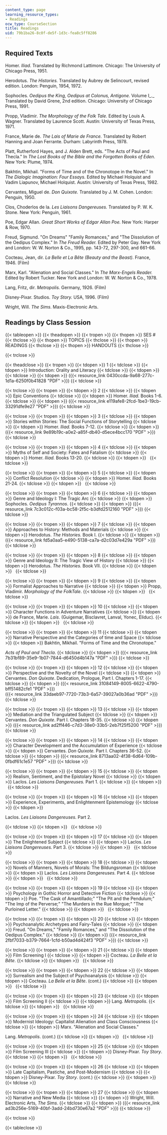 ```yaml
---
content_type: page
learning_resource_types:
- Readings
ocw_type: CourseSection
title: Readings
uid: 79b1ba26-8c0f-de5f-1d3c-fea8c5ff8286
---
```


Required Texts
--------------

Homer. _Iliad_. Translated by Richmond Lattimore. Chicago: The University of Chicago Press, 1951.

Herodotus. _The Histories._ Translated by Aubrey de Selincourt, revised edition. London: Penguin, 1954, 1972.

Sophocles. _Oedipus the King, Oedipus at Colonus, Antigone._ Volume I_._ Translated by David Grene, 2nd edition. Chicago: University of Chicago Press, 1991.

Propp, Vladimir. _The Morphology of the Folk Tale._ Edited by Louis A. Wagner. Translated by Laurence Scott. Austin: University of Texas Press, 1971.

France, Marie de. _The Lais of Marie de France._ Translated by Robert Hanning and Joan Ferrante. Durham: Labyrinth Press, 1978.

Platt, Rutherford Hayes, and J. Alden Brett, eds. "The Acts of Paul and Thecla." In _The Lost Books of the Bible and the Forgotten Books of Eden._ New York: Plume, 1974.

Bakhtin, Mikhail. "Forms of Time and of the Chronotope in the Novel." In _The Dialogic Imagination: Four Essays._ Edited by Michael Holquist and Vadim Liapunov, Michael Holquist. Austin: University of Texas Press, 1982.

Cervantes, Miguel de. _Don Quixote._ Translated by J. M. Cohen. London: Penguin, 1950.

Clos, Choderlos de la. _Les Liaisons Dangereuses._ Translated by P. W. K. Stone. New York: Penguin, 1961.

Poe, Edgar Allan. _Great Short Works of Edgar Allan Poe._ New York: Harper & Row, 1970.

Freud, Sigmund. "On Dreams" "Family Romances," and "The Dissolution of the Oedipus Complex." In _The Freud Reader._ Edited by Peter Gay. New York and London: W. W. Norton & Co., 1995, pp. 143-72, 297-300, and 661-66.

Cocteau, Jean, dir. _La Belle et La Bête (Beauty and the Beast)._ France, 1946. (Film)

Marx, Karl. "Alienation and Social Classes." In _The Marx-Engels Reader._ Edited by Robert Tucker. New York and London: W. W. Norton & Co., 1978.

Lang, Fritz, dir. _Metropolis._ Germany, 1926. (Film)

Disney-Pixar. Studios. _Toy Story._ USA, 1996. (Film)

Wright, Will. _The Sims_. Maxis-Electronic Arts.

Readings by Class Session
-------------------------

{{< tableopen >}}
{{< theadopen >}}
{{< tropen >}}
{{< thopen >}}
SES #
{{< thclose >}}
{{< thopen >}}
TOPICS
{{< thclose >}}
{{< thopen >}}
READINGS
{{< thclose >}}
{{< thopen >}}
HANDOUTS
{{< thclose >}}

{{< trclose >}}

{{< theadclose >}}
{{< tropen >}}
{{< tdopen >}}
1
{{< tdclose >}}
{{< tdopen >}}
Introduction: Orality and Literacy
{{< tdclose >}}
{{< tdopen >}}
 
{{< tdclose >}}
{{< tdopen >}}
({{< resource_link 0430ccda-9a68-277c-1d1a-6250f0b41828 "PDF" >}})
{{< tdclose >}}

{{< trclose >}}
{{< tropen >}}
{{< tdopen >}}
2
{{< tdclose >}}
{{< tdopen >}}
Epic Conventions
{{< tdclose >}}
{{< tdopen >}}
Homer. _Iliad._ Books 1-6.
{{< tdclose >}}
{{< tdopen >}}
({{< resource_link e119afe8-2fcd-1be3-19cb-33291dfe9e27 "PDF" >}})
{{< tdclose >}}

{{< trclose >}}
{{< tropen >}}
{{< tdopen >}}
3
{{< tdclose >}}
{{< tdopen >}}
Stories within Stories: The Social Functions of Storytelling
{{< tdclose >}}
{{< tdopen >}}
Homer. _Iliad._ Books 7-12.
{{< tdclose >}}
{{< tdopen >}}
({{< resource_link 9e89b19c-a0e2-a85f-db40-d5ece4bcc170 "PDF" >}})
{{< tdclose >}}

{{< trclose >}}
{{< tropen >}}
{{< tdopen >}}
4
{{< tdclose >}}
{{< tdopen >}}
Myths of Self and Society: Fates and Fatalism
{{< tdclose >}}
{{< tdopen >}}
Homer. _Iliad._ Books 13-20.
{{< tdclose >}}
{{< tdopen >}}
 
{{< tdclose >}}

{{< trclose >}}
{{< tropen >}}
{{< tdopen >}}
5
{{< tdclose >}}
{{< tdopen >}}
Conflict Resolution
{{< tdclose >}}
{{< tdopen >}}
Homer. _Iliad._ Books 21-24.
{{< tdclose >}}
{{< tdopen >}}
 
{{< tdclose >}}

{{< trclose >}}
{{< tropen >}}
{{< tdopen >}}
6
{{< tdclose >}}
{{< tdopen >}}
Genre and Ideology I: The Tragic Arc
{{< tdclose >}}
{{< tdopen >}}
Sophocles. _Oedipus Tyrannos_.
{{< tdclose >}}
{{< tdopen >}}
({{< resource_link 7c3c012c-f03a-bc58-2f5c-b3dfd2512160 "PDF" >}})
{{< tdclose >}}

{{< trclose >}}
{{< tropen >}}
{{< tdopen >}}
7
{{< tdclose >}}
{{< tdopen >}}
Approaches to History: Methods and Materials
{{< tdclose >}}
{{< tdopen >}}
Herodotus. _The Histories._ Book I.
{{< tdclose >}}
{{< tdopen >}}
({{< resource_link fd5a0aa5-e490-5138-ca7a-d2c03d7e429a "PDF" >}})
{{< tdclose >}}

{{< trclose >}}
{{< tropen >}}
{{< tdopen >}}
8
{{< tdclose >}}
{{< tdopen >}}
Genre and Ideology II: The Tragic View of History
{{< tdclose >}}
{{< tdopen >}}
Herodotus. _The Histories._ Book VII.
{{< tdclose >}}
{{< tdopen >}}
 
{{< tdclose >}}

{{< trclose >}}
{{< tropen >}}
{{< tdopen >}}
9
{{< tdclose >}}
{{< tdopen >}}
Formalist Approaches to Narrative
{{< tdclose >}}
{{< tdopen >}}
Propp, Vladimir. _Morphology of the FolkTale_.
{{< tdclose >}}
{{< tdopen >}}
 
{{< tdclose >}}

{{< trclose >}}
{{< tropen >}}
{{< tdopen >}}
10
{{< tdclose >}}
{{< tdopen >}}
Character Functions in Adventure Narratives
{{< tdclose >}}
{{< tdopen >}}
de France, Marie. _Lais_. (Guigemar, Bisclavret, Lanval, Yonec, Eliduc).
{{< tdclose >}}
{{< tdopen >}}
 
{{< tdclose >}}

{{< trclose >}}
{{< tropen >}}
{{< tdopen >}}
11
{{< tdclose >}}
{{< tdopen >}}
Narrative Perspective and the Categories of time and Space
{{< tdclose >}}
{{< tdopen >}}
Bakhtin, Mikhail. "Forms of Time and the Chronotope."   
  
_Acts of Paul and Thecla_.
{{< tdclose >}}
{{< tdopen >}}
({{< resource_link 7b31bf89-35e9-1b07-7844-d6450d4b147a "PDF" >}})
{{< tdclose >}}

{{< trclose >}}
{{< tropen >}}
{{< tdopen >}}
12
{{< tdclose >}}
{{< tdopen >}}
Perspective and the Novelty of the Novel
{{< tdclose >}}
{{< tdopen >}}
Cervantes. _Don Quixote_. Dedication, Prologue, Part I. Chapters 1-17.
{{< tdclose >}}
{{< tdopen >}}
({{< resource_link 31084149-8005-6622-4790-bff51482cfe1 "PDF" >}})  
({{< resource_link 33daeb97-7720-73b3-6a57-39027a0b36ad "PDF" >}})
{{< tdclose >}}

{{< trclose >}}
{{< tropen >}}
{{< tdopen >}}
13
{{< tdclose >}}
{{< tdopen >}}
Mediation and the Triangulated Subject
{{< tdclose >}}
{{< tdopen >}}
Cervantes. _Don Quixote_. Part I. Chapters 18-35.
{{< tdclose >}}
{{< tdopen >}}
({{< resource_link ad2ff446-c7d3-38e0-33b5-2eb7f25f5200 "PDF" >}})
{{< tdclose >}}

{{< trclose >}}
{{< tropen >}}
{{< tdopen >}}
14
{{< tdclose >}}
{{< tdopen >}}
Character Development and the Accumulation of Experience
{{< tdclose >}}
{{< tdopen >}}
Cervantes. _Don Quixote._ Part I. Chapters 36-52.
{{< tdclose >}}
{{< tdopen >}}
({{< resource_link 8713aa02-4f38-6d64-109b-0fbdf61c1e57 "PDF" >}})
{{< tdclose >}}

{{< trclose >}}
{{< tropen >}}
{{< tdopen >}}
15
{{< tdclose >}}
{{< tdopen >}}
Realism, Sentiment, and the Epistolary Novel
{{< tdclose >}}
{{< tdopen >}}
Laclos. _Les Liaisons Dangereuses._ Part 1.
{{< tdclose >}}
{{< tdopen >}}
 
{{< tdclose >}}

{{< trclose >}}
{{< tropen >}}
{{< tdopen >}}
16
{{< tdclose >}}
{{< tdopen >}}
Experience, Experiments, and Enlightenment Epistemology
{{< tdclose >}}
{{< tdopen >}}


Laclos. _Les Liaisons Dangereuses._ Part 2.


{{< tdclose >}}
{{< tdopen >}}
 
{{< tdclose >}}

{{< trclose >}}
{{< tropen >}}
{{< tdopen >}}
17
{{< tdclose >}}
{{< tdopen >}}
The Enlightened Subject
{{< tdclose >}}
{{< tdopen >}}
Laclos. _Les Liaisons Dangereuses._ Part 3.
{{< tdclose >}}
{{< tdopen >}}
 
{{< tdclose >}}

{{< trclose >}}
{{< tropen >}}
{{< tdopen >}}
18
{{< tdclose >}}
{{< tdopen >}}
Novels of Manners, Novels of Morals: The Bildungsroman
{{< tdclose >}}
{{< tdopen >}}
Laclos. _Les Liaisons Dangereuses._ Part 4.
{{< tdclose >}}
{{< tdopen >}}
 
{{< tdclose >}}

{{< trclose >}}
{{< tropen >}}
{{< tdopen >}}
19
{{< tdclose >}}
{{< tdopen >}}
Psychology in Gothic Horror and Detective Fiction
{{< tdclose >}}
{{< tdopen >}}
Poe. "The Cask of Amantillado;" "The Pit and the Pendulum;" "The Imp of the Perverse;" "The Murders in the Rue Morgue;" "The Purloined Letter."
{{< tdclose >}}
{{< tdopen >}}
 
{{< tdclose >}}

{{< trclose >}}
{{< tropen >}}
{{< tdopen >}}
20
{{< tdclose >}}
{{< tdopen >}}
Psychoanalytic Archetypes and Fairy-Tales
{{< tdclose >}}
{{< tdopen >}}
Freud. "On Dreams," "Family Romances," and "The Dissolution of the Oedipus Complex."
{{< tdclose >}}
{{< tdopen >}}
({{< resource_link 2fbf7033-b379-7664-1cfd-b50ad4d424f3 "PDF" >}})
{{< tdclose >}}

{{< trclose >}}
{{< tropen >}}
{{< tdopen >}}
21
{{< tdclose >}}
{{< tdopen >}}
Film Screening I
{{< tdclose >}}
{{< tdopen >}}
Cocteau. _La Belle et la Bête_.
{{< tdclose >}}
{{< tdopen >}}
 
{{< tdclose >}}

{{< trclose >}}
{{< tropen >}}
{{< tdopen >}}
22
{{< tdclose >}}
{{< tdopen >}}
Surrealism and the Subject of Psychoanalysis
{{< tdclose >}}
{{< tdopen >}}
Cocteau. _La Belle et la Bête_. (cont.)
{{< tdclose >}}
{{< tdopen >}}
 
{{< tdclose >}}

{{< trclose >}}
{{< tropen >}}
{{< tdopen >}}
23
{{< tdclose >}}
{{< tdopen >}}
Film Screening II
{{< tdclose >}}
{{< tdopen >}}
Lang. _Metropolis_.
{{< tdclose >}}
{{< tdopen >}}
 
{{< tdclose >}}

{{< trclose >}}
{{< tropen >}}
{{< tdopen >}}
24
{{< tdclose >}}
{{< tdopen >}}
Modernist Ideology: Capitalist Alienation and Class Consciousness
{{< tdclose >}}
{{< tdopen >}}
Marx. "Alienation and Social Classes."  
  
Lang. _Metropolis_. (cont.)
{{< tdclose >}}
{{< tdopen >}}
 
{{< tdclose >}}

{{< trclose >}}
{{< tropen >}}
{{< tdopen >}}
25
{{< tdclose >}}
{{< tdopen >}}
Film Screening III
{{< tdclose >}}
{{< tdopen >}}
Disney-Pixar. _Toy Story_.
{{< tdclose >}}
{{< tdopen >}}
 
{{< tdclose >}}

{{< trclose >}}
{{< tropen >}}
{{< tdopen >}}
26
{{< tdclose >}}
{{< tdopen >}}
Late Capitalism, Pastiche, and Post-Modernism
{{< tdclose >}}
{{< tdopen >}}
Disney-Pixar. _Toy Story_. (cont.)
{{< tdclose >}}
{{< tdopen >}}
 
{{< tdclose >}}

{{< trclose >}}
{{< tropen >}}
{{< tdopen >}}
27
{{< tdclose >}}
{{< tdopen >}}
Narrative and New Media
{{< tdclose >}}
{{< tdopen >}}
Wright, Will. Electronic Arts, _The Sims_.
{{< tdclose >}}
{{< tdopen >}}
({{< resource_link ad3b256e-5169-40bf-3add-24bd730e67a2 "PDF" >}})
{{< tdclose >}}

{{< trclose >}}

{{< tableclose >}}